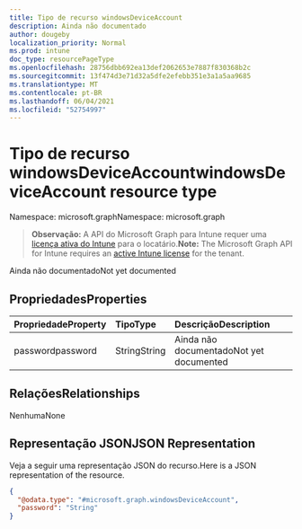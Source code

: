 ```yaml
---
title: Tipo de recurso windowsDeviceAccount
description: Ainda não documentado
author: dougeby
localization_priority: Normal
ms.prod: intune
doc_type: resourcePageType
ms.openlocfilehash: 28756dbb692ea13def2062653e7887f830368b2c
ms.sourcegitcommit: 13f474d3e71d32a5dfe2efebb351e3a1a5aa9685
ms.translationtype: MT
ms.contentlocale: pt-BR
ms.lasthandoff: 06/04/2021
ms.locfileid: "52754997"
---
```

# <a name="windowsdeviceaccount-resource-type"></a><span data-ttu-id="da840-103">Tipo de recurso windowsDeviceAccount</span><span class="sxs-lookup"><span data-stu-id="da840-103">windowsDeviceAccount resource type</span></span>

<span data-ttu-id="da840-104">Namespace: microsoft.graph</span><span class="sxs-lookup"><span data-stu-id="da840-104">Namespace: microsoft.graph</span></span>

> <span data-ttu-id="da840-105">**Observação:** A API do Microsoft Graph para Intune requer uma [licença ativa do Intune](https://go.microsoft.com/fwlink/?linkid=839381) para o locatário.</span><span class="sxs-lookup"><span data-stu-id="da840-105">**Note:** The Microsoft Graph API for Intune requires an [active Intune license](https://go.microsoft.com/fwlink/?linkid=839381) for the tenant.</span></span>

<span data-ttu-id="da840-106">Ainda não documentado</span><span class="sxs-lookup"><span data-stu-id="da840-106">Not yet documented</span></span>

## <a name="properties"></a><span data-ttu-id="da840-107">Propriedades</span><span class="sxs-lookup"><span data-stu-id="da840-107">Properties</span></span>
|<span data-ttu-id="da840-108">Propriedade</span><span class="sxs-lookup"><span data-stu-id="da840-108">Property</span></span>|<span data-ttu-id="da840-109">Tipo</span><span class="sxs-lookup"><span data-stu-id="da840-109">Type</span></span>|<span data-ttu-id="da840-110">Descrição</span><span class="sxs-lookup"><span data-stu-id="da840-110">Description</span></span>|
|:---|:---|:---|
|<span data-ttu-id="da840-111">password</span><span class="sxs-lookup"><span data-stu-id="da840-111">password</span></span>|<span data-ttu-id="da840-112">String</span><span class="sxs-lookup"><span data-stu-id="da840-112">String</span></span>|<span data-ttu-id="da840-113">Ainda não documentado</span><span class="sxs-lookup"><span data-stu-id="da840-113">Not yet documented</span></span>|

## <a name="relationships"></a><span data-ttu-id="da840-114">Relações</span><span class="sxs-lookup"><span data-stu-id="da840-114">Relationships</span></span>
<span data-ttu-id="da840-115">Nenhuma</span><span class="sxs-lookup"><span data-stu-id="da840-115">None</span></span>

## <a name="json-representation"></a><span data-ttu-id="da840-116">Representação JSON</span><span class="sxs-lookup"><span data-stu-id="da840-116">JSON Representation</span></span>
<span data-ttu-id="da840-117">Veja a seguir uma representação JSON do recurso.</span><span class="sxs-lookup"><span data-stu-id="da840-117">Here is a JSON representation of the resource.</span></span>
<!-- {
  "blockType": "resource",
  "@odata.type": "microsoft.graph.windowsDeviceAccount"
}
-->
``` json
{
  "@odata.type": "#microsoft.graph.windowsDeviceAccount",
  "password": "String"
}
```




